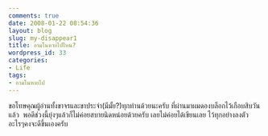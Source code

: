 ```yaml
---
comments: true
date: 2008-01-22 08:54:36
layout: blog
slug: my-disappear1
title: อามโนหายไปไหน?
wordpress_id: 33
categories:
- Life
tags:
- อามโนหายไป
---
```


ขอโทษคุณผู้อ่านทั้งขาจรและขาประจำ(มีมั้ย?)ทุกท่านด้วยนะครับ ที่ผ่านมาผมดองบล็อกไว้เกือบสิบวันแล้ว  พอดีช่วงนี้ยุ่งๆแล้วก็ไม่ค่อยสบายนิดหน่อยด้วยครับ เลยไม่ค่อยได้เขียนเลย ไว้ทุกอย่างลงตัวอะไรๆคงจะดีขึ้นเองครับ
